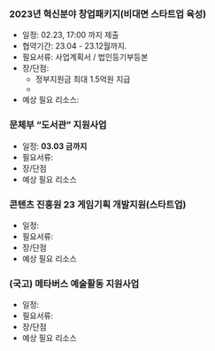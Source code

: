 ### 2023년 혁신분야 창업패키지(비대면 스타트업 육성)
- 일정: 02.23, 17:00 까지 제출
- 협약기간: 23.04 - 23.12월까지.
- 필요서류: 사업계획서 / 법인등기부등본 
- 장/단점: 
	- 정부지원금 최대 1.5억원 지급
	- 
- 예상 필요 리소스: 

### 문체부 “도서관” 지원사업 
- 일정: **03.03 금까지**
- 필요서류: 
- 장/단점
- 예상 필요 리소스

### 콘텐츠 진흥원 23 게임기획 개발지원(스타트업)
- 일정: 
- 필요서류:
- 장/단점
- 예상 필요 리소스

### (국고) 메타버스 예술활동 지원사업
- 일정: 
- 필요서류:
- 장/단점
- 예상 필요 리소스